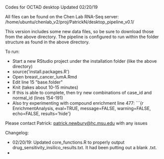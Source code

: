 Codes for OCTAD desktop 
Updated 02/20/19

All files can be found on the Chen Lab RNA-Seq server: 
/home/ubuntu/chenlab_v2/proj/PatrickN/desktop_pipeline_v0.1/

This version includes some new data files, so be sure to download those from the above directory. 
The pipeline is configured to run within the folder structure as found in the above directory.

To run:
- Start a new RStudio project under the installation folder (like the above directory)
- source('install.packages.R')
- Open breast_cancer_lumA.Rmd
- Edit line 15 "base.folder"
- Knit (takes about 10-15 minutes)
- If this is able to complete, then try new combinations of case_id and normal_id (lines 154-191)
- Also try experimenting with compound enrichment 
line 477: ```{r EnrichmentAnalysis, eval=TRUE, message=FALSE, warning=FALSE, echo=FALSE, results='hide'}

Please contact Patrick: patrick.newbury@hc.msu.edu with any issues


Changelog:
<ul>
<li> 02/20/19: Updated core_functions.R to properly output drug_sensitivity_insilico_results.txt. It had been putting out a blank .txt.</li>
<li></li>
</ul>

